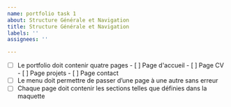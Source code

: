 ```yaml
---
name: portfolio task 1
about: Structure Générale et Navigation
title: Structure Générale et Navigation
labels: ''
assignees: ''

---
```


- [ ] Le portfolio doit contenir quatre pages
      - [ ] Page d'accueil
      - [ ] Page CV
      - [ ] Page projets
      - [ ] Page contact
- [ ] Le menu doit permettre de passer d’une page à une autre sans erreur
- [ ] Chaque page doit contenir les sections telles que définies dans la maquette
